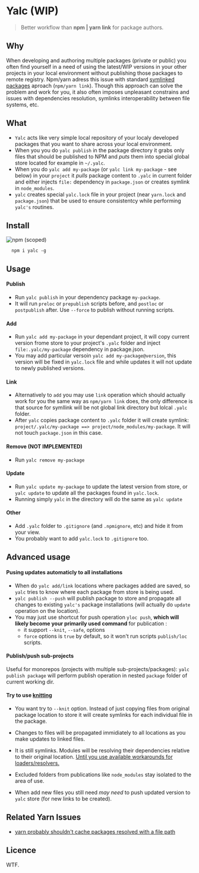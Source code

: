 # Yalc  (WIP)

> Better workflow than **npm | yarn link** for package authors.

## Why

When developing and authoring multiple packages (private or public) you often find yourself in a need of using the latest/WIP versions in your other projects in your local environment without publishing those packages to remote registry. Npm/yarn adress this issue with standard [symlinked packages](https://docs.npmjs.com/cli/link) aproach (`npm/yarn link`). Though this approach can solve the problem and work for you, it also often imposes unpleasant constrains and issues with dependencies resolution, symlinks interoperability between file systems, etc.

## What

- `Yalc` acts like very simple local repository of your localy developed packages that you want to share across your local environment. 
- When you  you do `yalc publish` in the package directory it grabs only files that should be published to NPM and *puts* them into special global store located for example in  `~/.yalc`. 
- When you do `yalc add my-package` (or `yalc link my-package` - see below) in your `project` it *pulls* package content to `.yalc` in current folder and either injects `file:` dependency in `package.json` or creates symlink in `node_modules`.
-  `yalc` creates special `yalc.lock` file in your project (near `yarn.lock` and `package.json`) that be used to ensure consistentcy while performing `yalc's` routines.

## Install

![npm (scoped)](https://img.shields.io/npm/v/yalc.svg?maxAge=86400)

```
  npm i yalc -g
```


## Usage 

#### Publish
- Run `yalc publish` in your dependency package `my-package`. 
- It will run `preloc` or `prepublish` scripts before, and `postloc` or `postpublish` after. Use `--force` to publish without running scripts.

#### Add
- Run `yalc add my-package` in your dependant project, 
it will copy current version frome store to your project's `.yalc` folder and inject `file:.yalc/my-package` dependency in package.json.
- You may add particular versoin `yalc add my-package@version`, this version will be fixed in `yalc.lock` file and while updates it will not update to newly published versions.

#### Link
-  Alternatively to `add` you may use `link` operation which should actually work for you the same way as `npm/yarn link` does, the only difference is that source for symllink will be not global link directory but lolcal `.yalc` folder. 
- After `yalc` copies package content to `.yalc` folder it will create symlink:
`project/.yalc/my-package ==> project/node_modules/my-package`. It will not touch `package.json` in this case.

#### Remove (NOT IMPLEMENTED)
 - Run `yalc remove my-package`

#### Update
  - Run `yalc update my-package` to update the latest version from store, 
  or `yalc update` to update all the packages found in `yalc.lock`.
  - Running simply `yalc` in the directory will do the same as `yalc update`
  
#### Other

- Add `.yalc` folder to `.gitignore` (and `.npmignore`, etc) and hide it from your view.
- You probably want to add `yalc.lock` to `.gitignore` too.

## Advanced usage

#### Pusing updates automaticly to all installations

- When do `yalc add/link` locations where packages added are saved, 
so `yalc` tries to know where each package from store is being used.
- `yalc publish --push` will publish package to store and propagate all changes to existing `yalc's` package installations (will actually do `update` operation on the location).
- You may just use shortcut for push operation `yloc push`, **which will likely become your primarily used command** for publication :
  - it support `--knit`, `--safe`, options
  - `force` options is `true` by default, so it won't run scripts `publish/loc` scripts.

#### Publish/push sub-projects

Useful for monorepos (projects with multiple sub-projects/packages): `yalc publish package` will perform publish operation in nested `package` folder of current working dir.

#### Try to use [knitting](https://github.com/yarnpkg/rfcs/blob/master/text/0000-yarn-knit.md)

- You want try to `--knit` option. Instead of just copying files from original package location to store it will create symlinks for each individual file in the package.
  
- Changes to files will be propagated immidiately to all locations as you make updates to linked files.

- It is still symlinks. Modules will be resolving their dependencies relative to their original location. [Until you use available workarounds for loaders/resolvers.](https://nodejs.org/api/cli.html#cli_preserve_symlinks)

- Excluded folders from publications like `node_modules` stay isolated to the area of use.

- When add new files you still need *may need* to push updated version to `yalc` store (for new links to be created).


## Related Yarn Issues

- [yarn probably shouldn't cache packages resolved with a file path](https://github.com/yarnpkg/yarn/issues/2165)


## Licence

WTF.